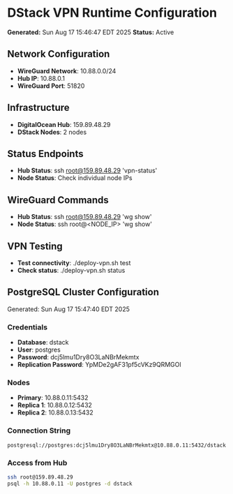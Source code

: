 # DStack VPN Runtime Configuration

**Generated:** Sun Aug 17 15:46:47 EDT 2025
**Status:** Active

## Network Configuration
- **WireGuard Network**: 10.88.0.0/24
- **Hub IP**: 10.88.0.1
- **WireGuard Port**: 51820

## Infrastructure
- **DigitalOcean Hub**: 159.89.48.29
- **DStack Nodes**:        2 nodes

## Status Endpoints
- **Hub Status**: ssh root@159.89.48.29 'vpn-status'
- **Node Status**: Check individual node IPs

## WireGuard Commands
- **Hub Status**: ssh root@159.89.48.29 'wg show'
- **Node Status**: ssh root@<NODE_IP> 'wg show'

## VPN Testing
- **Test connectivity**: ./deploy-vpn.sh test
- **Check status**: ./deploy-vpn.sh status

## PostgreSQL Cluster Configuration

Generated: Sun Aug 17 15:47:40 EDT 2025

### Credentials
- **Database**: dstack
- **User**: postgres
- **Password**: dcj5lmu1Dry8O3LaNBrMekmtx
- **Replication Password**: YpMDe2gAF31pf5cVKz9QRMGOl

### Nodes
- **Primary**: 10.88.0.11:5432
- **Replica 1**: 10.88.0.12:5432
- **Replica 2**: 10.88.0.13:5432

### Connection String
```
postgresql://postgres:dcj5lmu1Dry8O3LaNBrMekmtx@10.88.0.11:5432/dstack
```

### Access from Hub
```bash
ssh root@159.89.48.29
psql -h 10.88.0.11 -U postgres -d dstack
```
